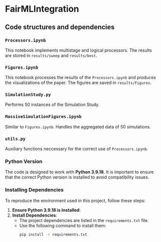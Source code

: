# FairMLIntegration

## Code structures and dependencies

### `Processors.ipynb`

This notebook implements multistage and logical processors. The results are stored in `results/sweep` and `results/best`.

### `Figures.ipynb`

This notebook processes the results of the `Processors.ipynb` and produces the visualizations of the paper. The figures are saved in `results/Figures`.

### `SimulationStudy.py`

Performs 50 instances of the Simulation Study.

### `MassiveSimulationFigures.ipynb`

Similar to `Figures.ipynb`. Handles the aggregated data of 50 simulations.

### `utils.py`

Auxiliary functions neccessary for the correct use of `Processors.ipynb`.

### Python Version
The code is designed to work with **Python 3.9.18**.
It is important to ensure that the correct Python version is installed to avoid compatibility issues.

### Installing Dependencies
To reproduce the environment used in this project, follow these steps:

1. **Ensure Python 3.9.18 is Installed**:
2. **Install Dependencies**:
   - The project dependencies are listed in the `requirements.txt` file.
   - Use the following command to install them:
     ```bash
     pip install -r requirements.txt
     ```
